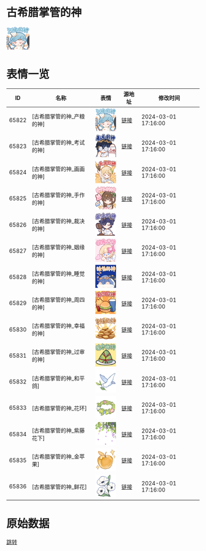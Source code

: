 # 古希腊掌管的神

<img src="./cover.png" height="60" alt="cover" />

# 表情一览

|ID|名称|表情|源地址|修改时间|
|----|----|----|----|----|
|65822|[古希腊掌管的神_产粮的神]|<img src="./pic/065822_%5B古希腊掌管的神_产粮的神%5D.png" height="60" alt="产粮的神"/>|[链接](https://i0.hdslb.com/bfs/garb/957cd2946dd398c83c93d34bcad2081568b43b44.png)|2024-03-01 17:16:00|
|65823|[古希腊掌管的神_考试的神]|<img src="./pic/065823_%5B古希腊掌管的神_考试的神%5D.png" height="60" alt="考试的神"/>|[链接](https://i0.hdslb.com/bfs/garb/a588f3a86a0492a11a371134b7578b9072e245c2.png)|2024-03-01 17:16:00|
|65824|[古希腊掌管的神_画画的神]|<img src="./pic/065824_%5B古希腊掌管的神_画画的神%5D.png" height="60" alt="画画的神"/>|[链接](https://i0.hdslb.com/bfs/garb/9932ce480b4b7abe2776c519478a15519a0f0def.png)|2024-03-01 17:16:00|
|65825|[古希腊掌管的神_手作的神]|<img src="./pic/065825_%5B古希腊掌管的神_手作的神%5D.png" height="60" alt="手作的神"/>|[链接](https://i0.hdslb.com/bfs/garb/b861bb266ab321f9c037ac0f2a7d24dba964ea74.png)|2024-03-01 17:16:00|
|65826|[古希腊掌管的神_裁决的神]|<img src="./pic/065826_%5B古希腊掌管的神_裁决的神%5D.png" height="60" alt="裁决的神"/>|[链接](https://i0.hdslb.com/bfs/garb/c9570042ae317d8ee01814cd74b4e6e25dc10551.png)|2024-03-01 17:16:00|
|65827|[古希腊掌管的神_姻缘的神]|<img src="./pic/065827_%5B古希腊掌管的神_姻缘的神%5D.png" height="60" alt="姻缘的神"/>|[链接](https://i0.hdslb.com/bfs/garb/d742bb1e32f29b4dd05f54e92f837673746174f9.png)|2024-03-01 17:16:00|
|65828|[古希腊掌管的神_睡觉的神]|<img src="./pic/065828_%5B古希腊掌管的神_睡觉的神%5D.png" height="60" alt="睡觉的神"/>|[链接](https://i0.hdslb.com/bfs/garb/552b8d9f59001fcb0386aa42725d9ce71e2e4f61.png)|2024-03-01 17:16:00|
|65829|[古希腊掌管的神_周四的神]|<img src="./pic/065829_%5B古希腊掌管的神_周四的神%5D.png" height="60" alt="周四的神"/>|[链接](https://i0.hdslb.com/bfs/garb/eb0e577416044575f81ca4562802f6daca685b12.png)|2024-03-01 17:16:00|
|65830|[古希腊掌管的神_幸福的神]|<img src="./pic/065830_%5B古希腊掌管的神_幸福的神%5D.png" height="60" alt="幸福的神"/>|[链接](https://i0.hdslb.com/bfs/garb/547b8e793f6f645a8bb5fe94bd8f272ea53a3561.png)|2024-03-01 17:16:00|
|65831|[古希腊掌管的神_过审的神]|<img src="./pic/065831_%5B古希腊掌管的神_过审的神%5D.png" height="60" alt="过审的神"/>|[链接](https://i0.hdslb.com/bfs/garb/65bedcf02331dfb110add5d8ba9566073f1f8dea.png)|2024-03-01 17:16:00|
|65832|[古希腊掌管的神_和平鸽]|<img src="./pic/065832_%5B古希腊掌管的神_和平鸽%5D.png" height="60" alt="和平鸽"/>|[链接](https://i0.hdslb.com/bfs/garb/de7eb2d89bd30ba5ba2ff0bc58e5eb52aba72f88.png)|2024-03-01 17:16:00|
|65833|[古希腊掌管的神_花环]|<img src="./pic/065833_%5B古希腊掌管的神_花环%5D.png" height="60" alt="花环"/>|[链接](https://i0.hdslb.com/bfs/garb/3be15513113dcbe937d3020ff62748a6d2a811d7.png)|2024-03-01 17:16:00|
|65834|[古希腊掌管的神_紫藤花下]|<img src="./pic/065834_%5B古希腊掌管的神_紫藤花下%5D.png" height="60" alt="紫藤花下"/>|[链接](https://i0.hdslb.com/bfs/garb/3876915d9d40ba40052a95990b98a155092152b0.png)|2024-03-01 17:16:00|
|65835|[古希腊掌管的神_金苹果]|<img src="./pic/065835_%5B古希腊掌管的神_金苹果%5D.png" height="60" alt="金苹果"/>|[链接](https://i0.hdslb.com/bfs/garb/2efcb3175dd2a5f67fe301e5f274506ca3458fa1.png)|2024-03-01 17:16:00|
|65836|[古希腊掌管的神_鲜花]|<img src="./pic/065836_%5B古希腊掌管的神_鲜花%5D.png" height="60" alt="鲜花"/>|[链接](https://i0.hdslb.com/bfs/garb/3e640de1187a3d67423c2eefdc03b0e166e7c3f5.png)|2024-03-01 17:16:00|

# 原始数据

[跳转](./raw.json)

